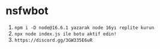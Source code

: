 # nsfwbot

1. `npm i -D node@16.6.1 yazarak node 16yı replite kurun`
2. `npx node index.js ile botu aktif edin!`
3. `https://discord.gg/3GW335E6uR`
